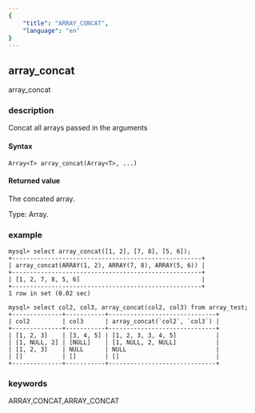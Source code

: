 ```yaml
---
{
    "title": "ARRAY_CONCAT",
    "language": "en"
}
---
```


<!-- 
Licensed to the Apache Software Foundation (ASF) under one
or more contributor license agreements.  See the NOTICE file
distributed with this work for additional information
regarding copyright ownership.  The ASF licenses this file
to you under the Apache License, Version 2.0 (the
"License"); you may not use this file except in compliance
with the License.  You may obtain a copy of the License at
  http://www.apache.org/licenses/LICENSE-2.0
Unless required by applicable law or agreed to in writing,
software distributed under the License is distributed on an
"AS IS" BASIS, WITHOUT WARRANTIES OR CONDITIONS OF ANY
KIND, either express or implied.  See the License for the
specific language governing permissions and limitations
under the License.
-->

## array_concat

array_concat

### description

Concat all arrays passed in the arguments

#### Syntax

`Array<T> array_concat(Array<T>, ...)`

#### Returned value

The concated array.

Type: Array.

### example

```
mysql> select array_concat([1, 2], [7, 8], [5, 6]);
+-----------------------------------------------------+
| array_concat(ARRAY(1, 2), ARRAY(7, 8), ARRAY(5, 6)) |
+-----------------------------------------------------+
| [1, 2, 7, 8, 5, 6]                                  |
+-----------------------------------------------------+
1 row in set (0.02 sec)

mysql> select col2, col3, array_concat(col2, col3) from array_test;
+--------------+-----------+------------------------------+
| col2         | col3      | array_concat(`col2`, `col3`) |
+--------------+-----------+------------------------------+
| [1, 2, 3]    | [3, 4, 5] | [1, 2, 3, 3, 4, 5]           |
| [1, NULL, 2] | [NULL]    | [1, NULL, 2, NULL]           |
| [1, 2, 3]    | NULL      | NULL                         |
| []           | []        | []                           |
+--------------+-----------+------------------------------+
```

### keywords

ARRAY,CONCAT,ARRAY_CONCAT